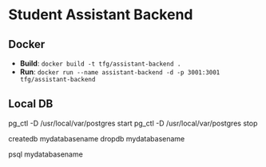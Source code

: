 # Student Assistant Backend

## Docker

- **Build**: `docker build -t tfg/assistant-backend .`
- **Run**: `docker run --name assistant-backend -d -p 3001:3001 tfg/assistant-backend`

## Local DB

pg_ctl -D /usr/local/var/postgres start
pg_ctl -D /usr/local/var/postgres stop

createdb mydatabasename
dropdb mydatabasename
    
psql mydatabasename